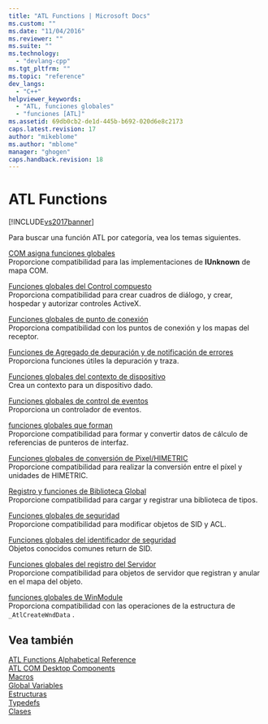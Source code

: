 ```yaml
---
title: "ATL Functions | Microsoft Docs"
ms.custom: ""
ms.date: "11/04/2016"
ms.reviewer: ""
ms.suite: ""
ms.technology: 
  - "devlang-cpp"
ms.tgt_pltfrm: ""
ms.topic: "reference"
dev_langs: 
  - "C++"
helpviewer_keywords: 
  - "ATL, funciones globales"
  - "funciones [ATL]"
ms.assetid: 69db0cb2-de1d-445b-b692-020d6e8c2173
caps.latest.revision: 17
author: "mikeblome"
ms.author: "mblome"
manager: "ghogen"
caps.handback.revision: 18
---
```

# ATL Functions
[!INCLUDE[vs2017banner](../../assembler/inline/includes/vs2017banner.md)]

Para buscar una función ATL por categoría, vea los temas siguientes.  
  
 [COM asigna funciones globales](../../atl/reference/com-map-global-functions.md)  
 Proporcione compatibilidad para las implementaciones de **IUnknown** de mapa COM.  
  
 [Funciones globales del Control compuesto](../../atl/reference/composite-control-global-functions.md)  
 Proporciona compatibilidad para crear cuadros de diálogo, y crear, hospedar y autorizar controles ActiveX.  
  
 [Funciones globales de punto de conexión](../../atl/reference/connection-point-global-functions.md)  
 Proporciona compatibilidad con los puntos de conexión y los mapas del receptor.  
  
 [Funciones de Agregado de depuración y de notificación de errores](../../atl/reference/debugging-and-error-reporting-global-functions.md)  
 Proporciona funciones útiles la depuración y traza.  
  
 [Funciones globales del contexto de dispositivo](../../atl/reference/device-context-global-functions.md)  
 Crea un contexto para un dispositivo dado.  
  
 [Funciones globales de control de eventos](../../atl/reference/event-handling-global-functions.md)  
 Proporciona un controlador de eventos.  
  
 [funciones globales que forman](../../atl/reference/marshaling-global-functions.md)  
 Proporcione compatibilidad para formar y convertir datos de cálculo de referencias de punteros de interfaz.  
  
 [Funciones globales de conversión de Pixel\/HIMETRIC](../../atl/reference/pixel-himetric-conversion-global-functions.md)  
 Proporcione compatibilidad para realizar la conversión entre el píxel y unidades de HIMETRIC.  
  
 [Registro y funciones de Biblioteca Global](../../atl/reference/registry-and-typelib-global-functions.md)  
 Proporcione compatibilidad para cargar y registrar una biblioteca de tipos.  
  
 [Funciones globales de seguridad](../../atl/reference/security-global-functions.md)  
 Proporcione compatibilidad para modificar objetos de SID y ACL.  
  
 [Funciones globales del identificador de seguridad](../../atl/reference/security-identifier-global-functions.md)  
 Objetos conocidos comunes return de SID.  
  
 [Funciones globales del registro del Servidor](../../atl/reference/server-registration-global-functions.md)  
 Proporcione compatibilidad para objetos de servidor que registran y anular en el mapa del objeto.  
  
 [funciones globales de WinModule](../../atl/reference/winmodule-global-functions.md)  
 Proporciona compatibilidad con las operaciones de la estructura de `_AtlCreateWndData` .  
  
## Vea también  
 [ATL Functions Alphabetical Reference](../Topic/ATL%20Functions%20Alphabetical%20Reference.md)   
 [ATL COM Desktop Components](../../atl/atl-com-desktop-components.md)   
 [Macros](../../atl/reference/atl-macros.md)   
 [Global Variables](../../atl/reference/atl-global-variables.md)   
 [Estructuras](../../atl/reference/atl-structures.md)   
 [Typedefs](../../atl/reference/atl-typedefs.md)   
 [Clases](../../atl/reference/atl-classes.md)